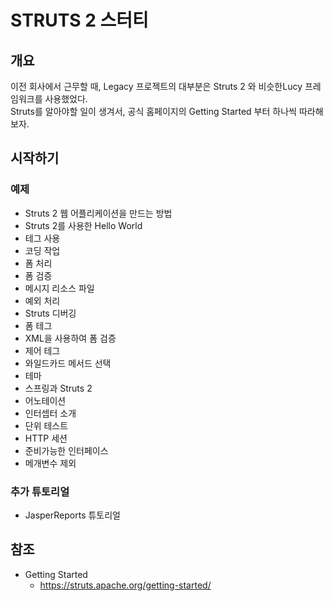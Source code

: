 # STRUTS 2 스터티



## 개요

이전 회사에서 근무할 때, Legacy 프로젝트의 대부분은 Struts 2 와 비슷한Lucy 프레임워크를 사용했었다.<br>Struts를 알아야할 일이 생겨서,  공식 홈페이지의 Getting Started 부터 하나씩 따라해보자.



## 시작하기

### 예제

* Struts 2 웹 어플리케이션을 만드는 방법
* Struts 2를 사용한 Hello World
* 테그 사용
* 코딩 작업
* 폼 처리
* 폼 검증
* 메시지 리소스 파일
* 예외 처리
* Struts 디버깅
* 폼 테그
* XML을 사용하여 폼 검증
* 제어 테그
* 와일드카드 메서드 선택
* 테마
* 스프링과 Struts 2
* 어노테이션
* 인터셉터 소개
* 단위 테스트
* HTTP 세션
* 준비가능한 인터페이스
* 메개변수 제외

### 추가 튜토리얼
* JasperReports 튜토리얼


## 참조

* Getting Started
  * https://struts.apache.org/getting-started/

